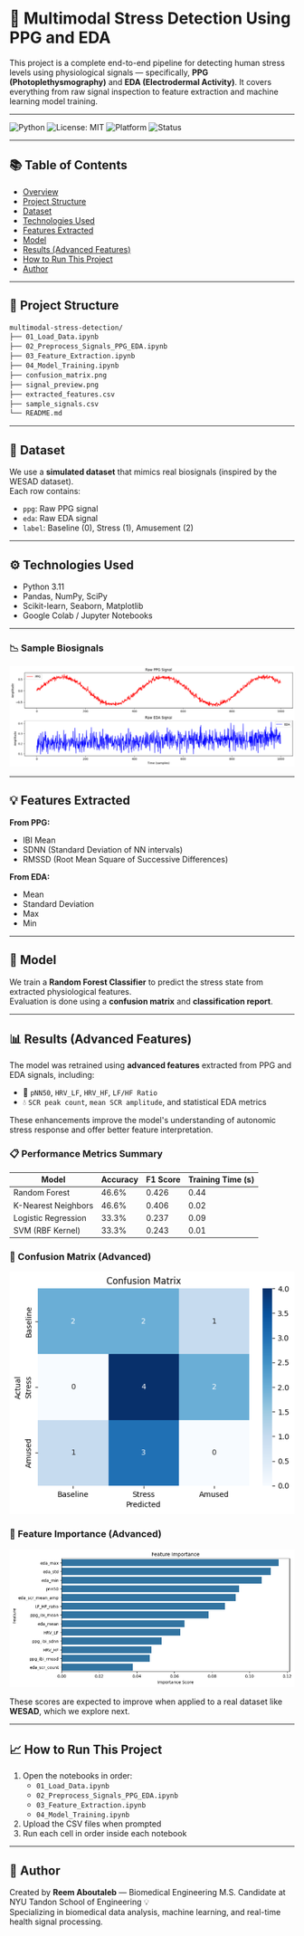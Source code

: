 # 🧠 Multimodal Stress Detection Using PPG and EDA

This project is a complete end-to-end pipeline for detecting human stress levels using physiological signals — specifically, **PPG (Photoplethysmography)** and **EDA (Electrodermal Activity)**. It covers everything from raw signal inspection to feature extraction and machine learning model training.

---

![Python](https://img.shields.io/badge/Python-3.11-blue?logo=python)
![License: MIT](https://img.shields.io/badge/License-MIT-green.svg)
![Platform](https://img.shields.io/badge/Platform-Colab%20%7C%20Jupyter-yellow)
![Status](https://img.shields.io/badge/Project%20Status-Complete-blueviolet)

---

## 📚 Table of Contents

- [Overview](#-multimodal-stress-detection-using-ppg-and-eda)
- [Project Structure](#-project-structure)
- [Dataset](#-dataset)
- [Technologies Used](#-technologies-used)
- [Features Extracted](#-features-extracted)
- [Model](#-model)
- [Results (Advanced Features)](#-results-advanced-features)
- [How to Run This Project](#-how-to-run-this-project)
- [Author](#-author)

---

## 📂 Project Structure

```bash
multimodal-stress-detection/
├── 01_Load_Data.ipynb
├── 02_Preprocess_Signals_PPG_EDA.ipynb
├── 03_Feature_Extraction.ipynb
├── 04_Model_Training.ipynb
├── confusion_matrix.png
├── signal_preview.png
├── extracted_features.csv
├── sample_signals.csv
└── README.md
```

---

## 🧪 Dataset

We use a **simulated dataset** that mimics real biosignals (inspired by the WESAD dataset).  
Each row contains:
- `ppg`: Raw PPG signal  
- `eda`: Raw EDA signal  
- `label`: Baseline (0), Stress (1), Amusement (2)

---

## ⚙️ Technologies Used

- Python 3.11  
- Pandas, NumPy, SciPy  
- Scikit-learn, Seaborn, Matplotlib  
- Google Colab / Jupyter Notebooks

---

### 📉 Sample Biosignals

<img src="images/signal_preview.png" alt="Raw Signals Preview" width="600"/>


---

## 💡 Features Extracted

**From PPG:**
- IBI Mean  
- SDNN (Standard Deviation of NN intervals)  
- RMSSD (Root Mean Square of Successive Differences)

**From EDA:**
- Mean  
- Standard Deviation  
- Max  
- Min

---

## 🤖 Model

We train a **Random Forest Classifier** to predict the stress state from extracted physiological features.  
Evaluation is done using a **confusion matrix** and **classification report**.

---

## 📊 Results (Advanced Features)

The model was retrained using **advanced features** extracted from PPG and EDA signals, including:

- 💓 `pNN50`, `HRV_LF`, `HRV_HF`, `LF/HF Ratio`  
- 💧 `SCR peak count`, `mean SCR amplitude`, and statistical EDA metrics

These enhancements improve the model's understanding of autonomic stress response and offer better feature interpretation.

### 📋 Performance Metrics Summary

| Model                | Accuracy | F1 Score | Training Time (s) |
|----------------------|----------|----------|--------------------|
| Random Forest        | 46.6%    | 0.426    | 0.44               |
| K-Nearest Neighbors  | 46.6%    | 0.406    | 0.02               |
| Logistic Regression  | 33.3%    | 0.237    | 0.09               |
| SVM (RBF Kernel)     | 33.3%    | 0.243    | 0.01               |

### 🔽 Confusion Matrix (Advanced)
![Confusion Matrix](images/confusion_matrix_advanced.png)

### 🔽 Feature Importance (Advanced)
![Feature Importance](images/feature_importance_advanced.png)


These scores are expected to improve when applied to a real dataset like **WESAD**, which we explore next.

---

## 📈 How to Run This Project

1. Open the notebooks in order:
   - `01_Load_Data.ipynb`
   - `02_Preprocess_Signals_PPG_EDA.ipynb`
   - `03_Feature_Extraction.ipynb`
   - `04_Model_Training.ipynb`
2. Upload the CSV files when prompted  
3. Run each cell in order inside each notebook

---

## 💖 Author

Created by **Reem Aboutaleb** — Biomedical Engineering M.S. Candidate at NYU Tandon School of Engineering 💡  
Specializing in biomedical data analysis, machine learning, and real-time health signal processing.

